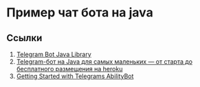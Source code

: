 # Пример чат бота на java

## Ссылки

1. [Telegram Bot Java Library](https://github.com/rubenlagus/TelegramBots)
2. [Telegram-бот на Java для самых маленьких — от старта до бесплатного размещения на heroku](https://habr.com/ru/post/528694/)
3. [Getting Started with Telegrams AbilityBot](https://craftcodecrew.com/getting-started-with-the-telegram-abilitybot/)